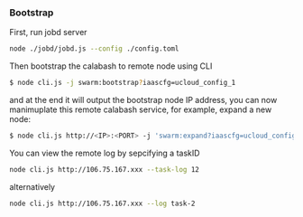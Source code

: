 ### Bootstrap
First, run jobd server
```sh
node ./jobd/jobd.js --config ./config.toml
```

Then bootstrap the calabash to remote node using CLI
```sh
$ node cli.js -j swarm:bootstrap?iaascfg=ucloud_config_1
```
and at the end it will output the bootstrap node IP address, you can now manimuplate this remote calabash service, for example, expand a new node:
```sh
$ node cli.js http://<IP>:<PORT> -j 'swarm:expand?iaascfg=ucloud_config_1&role=worker&typeIP=private'
```

You can view the remote log by sepcifying a taskID
```sh
node cli.js http://106.75.167.xxx --task-log 12
```
alternatively
```sh
node cli.js http://106.75.167.xxx --log task-2
```

